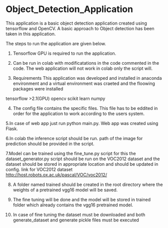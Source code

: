 # Object_Detection_Application

This application is a basic object detection application created using tensorflow and OpenCV. A basic approach to Object detection has been taken in this application.

The steps to run the application are given below.
1. Tensorflow GPU is required to run the application.

2. Can be run in colab with modificatations in the code commented in the code. The web application will not work in colab only the script will.

3. Requirements
This application was developed and installed in anaconda environment and a virtual environment was craeted and the floowing packages were installed

tensorflow >2.1(GPU)
opencv
scikit learn
numpy

4. The config file contains the specific files. This file has to be eddited in order for the application to work according to the users system.

5.In case of web app just run python main.py. Web app was created using Flask.

6.In colab the inference script should be run. path of the image for prediction should be provided in the script.

7.Model can be trained using the fine_tune.py script for this the dataset_generator.py script should be run on the VOC2012 dataset and the dataset should be stored in appropriate location and should be updated in config.
link for VOC2012 dataset
http://host.robots.ox.ac.uk/pascal/VOC/voc2012/

8. A folder named trained should be created in the root directory where the weights of a pretrained vgg16 model will be saved.

9. The fine tuning will be done and the model will be stored in trained folder which already contains the vgg16 pretrained model.

10. In case of fine tuning the dataset must be downloaded and both generate_dataset and generate pickle files must be executed

